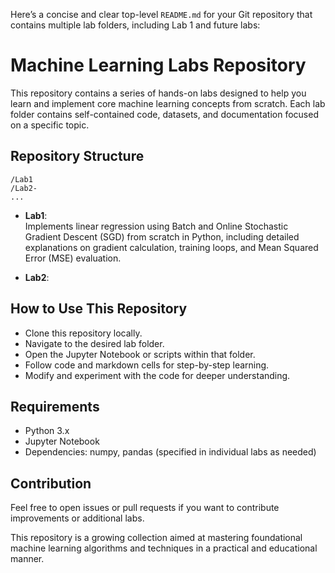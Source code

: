 Here’s a concise and clear top-level `README.md` for your Git repository that contains multiple lab folders, including Lab 1 and future labs:

# Machine Learning Labs Repository

This repository contains a series of hands-on labs designed to help you learn and implement core machine learning concepts from scratch. Each lab folder contains self-contained code, datasets, and documentation focused on a specific topic.

## Repository Structure

```
/Lab1
/Lab2-
...
```

- **Lab1**:  
  Implements linear regression using Batch and Online Stochastic Gradient Descent (SGD) from scratch in Python, including detailed explanations on gradient calculation, training loops, and Mean Squared Error (MSE) evaluation.

- **Lab2**:  

## How to Use This Repository

- Clone this repository locally.
- Navigate to the desired lab folder.
- Open the Jupyter Notebook or scripts within that folder.
- Follow code and markdown cells for step-by-step learning.
- Modify and experiment with the code for deeper understanding.

## Requirements

- Python 3.x
- Jupyter Notebook
- Dependencies: numpy, pandas (specified in individual labs as needed)

## Contribution

Feel free to open issues or pull requests if you want to contribute improvements or additional labs.

This repository is a growing collection aimed at mastering foundational machine learning algorithms and techniques in a practical and educational manner.
